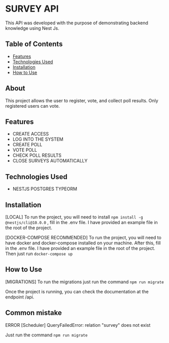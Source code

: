 # SURVEY API

This API was developed with the purpose of demonstrating backend knowledge using Nest Js.

## Table of Contents

- [Features](#features)
- [Technologies Used](#technologies-used)
- [Installation](#installation)
- [How to Use](#how-to-use)

## About

This project allows the user to register, vote, and collect poll results. Only registered users can vote.

## Features

- CREATE ACCESS
- LOG INTO THE SYSTEM
- CREATE POLL
- VOTE POLL
- CHECK POLL RESULTS
- CLOSE SURVEYS AUTOMATICALLY

## Technologies Used

- NESTJS POSTGRES TYPEORM  

## Installation

[LOCAL] To run the project, you will need to install
``npm install -g @nestjs/cli@10.0.0`` 
, fill in the .env file. I have provided an example file in the root of the project.

[DOCKER-COMPOSE RECOMMENDED] To run the project, you will need to have docker and docker-compose installed on your machine. After this, fill in the .env file. I have provided an example file in the root of the project. Then just run
``docker-compose up``

## How to Use
[MIGRATIONS] To run the migrations just run the command ``npm run migrate``

Once the project is running, you can check the documentation at the endpoint /api.

## Common mistake
ERROR [Scheduler] QueryFailedError: relation "survey" does not exist

Just run the command ``npm run migrate``


